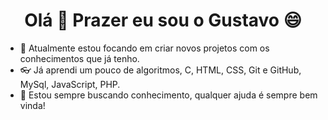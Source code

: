 <h1 align="center">Olá 👋 Prazer eu sou o Gustavo 😄</h1> 
  
- 🌱 Atualmente estou focando em criar novos projetos com os conhecimentos que já tenho.
- 👓 Já aprendi um pouco de algoritmos, C, HTML, CSS, Git e GitHub, MySql, JavaScript, PHP.
- 💫 Estou sempre buscando conhecimento, qualquer ajuda é sempre bem vinda!

